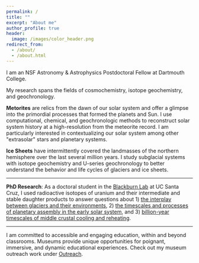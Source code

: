 ```yaml
---
permalink: /
title: ""
excerpt: "About me"
author_profile: true
header:
  image: /images/color_header.png
redirect_from: 
  - /about/
  - /about.html
---
```

I am an NSF Astronomy & Astrophysics Postdoctoral Fellow at Dartmouth College.

My research spans the fields of cosmochemistry, isotope geochemistry, and geochronology. 

**Metorites** are relics from the dawn of our solar system and offer a glimpse into the primordial processes that formed the planets and Sun. I use computational, chemical, and geochronologic methods to reconstruct solar system history at a high-resolution from the meteorite record. I am particularly interested in contextualizing our solar system among other "extrasolar" stars and planetary systems.

**Ice Sheets** have intermittently covered the landmasses of the northern hemisphere over the last several million years. I study subglacial systems with isotope geochemistry and U-series geochronology to better understand the behavior and life cycles of glaciers and ice sheets.

---
**PhD Research**: As a doctoral student in the [Blackburn Lab](https://ucscgeochronology.sites.ucsc.edu/) at UC Santa Cruz, I used radioactive isotopes of uranium and their intermediate and stable daughter products to answer questions about 1) [the interplay between glaciers and their environments](../_research/res-2-Subglacial.md),  2) [the timescales and processes of planetary assembly in the early solar system](../_research/res-3-chondrite.md), and 3) [billion-year timescales of middle crustal cooling and reheating](../_research/res-4-thermochron.md).

---
I am committed to accessible and engaging education, within and beyond classrooms. Museums provide unique opportunities for poignant, immersive, and dynamic educational experiences.  Check out my museum outreach work under [Outreach](/_outreach). 

